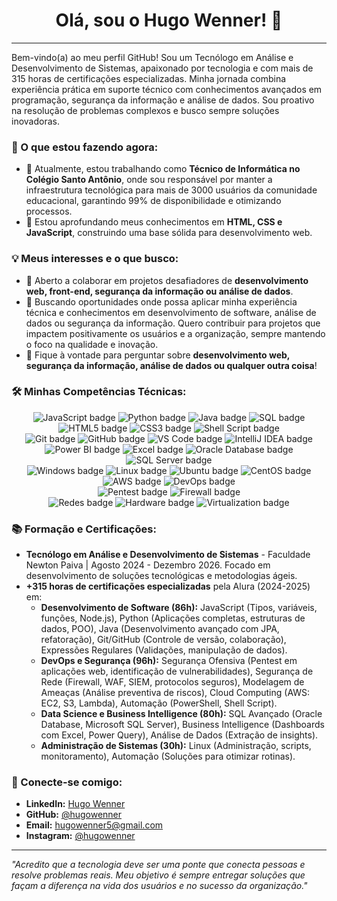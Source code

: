 <div align="center">
  <h1>Olá, sou o Hugo Wenner! 👋</h1>
</div>

---

Bem-vindo(a) ao meu perfil GitHub! Sou um Tecnólogo em Análise e Desenvolvimento de Sistemas, apaixonado por tecnologia e com mais de 315 horas de certificações especializadas. Minha jornada combina experiência prática em suporte técnico com conhecimentos avançados em programação, segurança da informação e análise de dados. Sou proativo na resolução de problemas complexos e busco sempre soluções inovadoras.

### 🚀 O que estou fazendo agora:

- 🔭 Atualmente, estou trabalhando como **Técnico de Informática no Colégio Santo Antônio**, onde sou responsável por manter a infraestrutura tecnológica para mais de 3000 usuários da comunidade educacional, garantindo 99% de disponibilidade e otimizando processos.
- 🌱 Estou aprofundando meus conhecimentos em **HTML, CSS e JavaScript**, construindo uma base sólida para desenvolvimento web.

### 💡 Meus interesses e o que busco:

- 👯 Aberto a colaborar em projetos desafiadores de **desenvolvimento web, front-end, segurança da informação ou análise de dados**.
- 🤔 Buscando oportunidades onde possa aplicar minha experiência técnica e conhecimentos em desenvolvimento de software, análise de dados ou segurança da informação. Quero contribuir para projetos que impactem positivamente os usuários e a organização, sempre mantendo o foco na qualidade e inovação.
- 💬 Fique à vontade para perguntar sobre **desenvolvimento web, segurança da informação, análise de dados ou qualquer outra coisa**!

### 🛠️ Minhas Competências Técnicas:

<p align="center">
  <img src="https://img.shields.io/badge/JavaScript-F7DF1E?style=for-the-badge&logo=javascript&logoColor=black" alt="JavaScript badge">
  <img src="https://img.shields.io/badge/Python-3776AB?style=for-the-badge&logo=python&logoColor=white" alt="Python badge">
  <img src="https://img.shields.io/badge/Java-007396?style=for-the-badge&logo=java&logoColor=white" alt="Java badge">
  <img src="https://img.shields.io/badge/SQL-4479A1?style=for-the-badge&logo=mysql&logoColor=white" alt="SQL badge">
  <img src="https://img.shields.io/badge/HTML5-E34F26?style=for-the-badge&logo=html5&logoColor=white" alt="HTML5 badge">
  <img src="https://img.shields.io/badge/CSS3-1572B6?style=for-the-badge&logo=css3&logoColor=white" alt="CSS3 badge">
  <img src="https://img.shields.io/badge/Shell_Script-121011?style=for-the-badge&logo=gnu-bash&logoColor=white" alt="Shell Script badge">
  <br>
  <img src="https://img.shields.io/badge/Git-F05032?style=for-the-badge&logo=git&logoColor=white" alt="Git badge">
  <img src="https://img.shields.io/badge/GitHub-181717?style=for-the-badge&logo=github&logoColor=white" alt="GitHub badge">
  <img src="https://img.shields.io/badge/VS_Code-007ACC?style=for-the-badge&logo=visual-studio-code&logoColor=white" alt="VS Code badge">
  <img src="https://img.shields.io/badge/IntelliJ_IDEA-000000?style=for-the-badge&logo=intellij-idea&logoColor=white" alt="IntelliJ IDEA badge">
  <br>
  <img src="https://img.shields.io/badge/Power_BI-F2C811?style=for-the-badge&logo=power-bi&logoColor=black" alt="Power BI badge">
  <img src="https://img.shields.io/badge/Excel-217346?style=for-the-badge&logo=microsoft-excel&logoColor=white" alt="Excel badge">
  <img src="https://img.shields.io/badge/Oracle_Database-F80000?style=for-the-badge&logo=oracle&logoColor=white" alt="Oracle Database badge">
  <img src="https://img.shields.io/badge/SQL_Server-CC2927?style=for-the-badge&logo=microsoft-sql-server&logoColor=white" alt="SQL Server badge">
  <br>
  <img src="https://img.shields.io/badge/Windows-0078D4?style=for-the-badge&logo=windows&logoColor=white" alt="Windows badge">
  <img src="https://img.shields.io/badge/Linux-FCC624?style=for-the-badge&logo=linux&logoColor=black" alt="Linux badge">
  <img src="https://img.shields.io/badge/Ubuntu-E95420?style=for-the-badge&logo=ubuntu&logoColor=white" alt="Ubuntu badge">
  <img src="https://img.shields.io/badge/CentOS-262577?style=for-the-badge&logo=centos&logoColor=white" alt="CentOS badge">
  <br>
  <img src="https://img.shields.io/badge/AWS-232F3E?style=for-the-badge&logo=amazon-aws&logoColor=white" alt="AWS badge">
  <img src="https://img.shields.io/badge/DevOps-069E7B?style=for-the-badge&logo=devops&logoColor=white" alt="DevOps badge">
  <br>
  <img src="https://img.shields.io/badge/Pentest-000000?style=for-the-badge&logo=kali-linux&logoColor=white" alt="Pentest badge">
  <img src="https://img.shields.io/badge/Firewall-FF682B?style=for-the-badge&logo=pfsense&logoColor=white" alt="Firewall badge">
  <br>
  <img src="https://img.shields.io/badge/Redes-1A2C42?style=for-the-badge&logo=cisco&logoColor=white" alt="Redes badge">
  <img src="https://img.shields.io/badge/Hardware-D32F2F?style=for-the-badge&logo=amd&logoColor=white" alt="Hardware badge">
  <img src="https://img.shields.io/badge/Virtualization-0078D7?style=for-the-badge&logo=vmware&logoColor=white" alt="Virtualization badge">
</p>

### 📚 Formação e Certificações:

* **Tecnólogo em Análise e Desenvolvimento de Sistemas** - Faculdade Newton Paiva | Agosto 2024 - Dezembro 2026. Focado em desenvolvimento de soluções tecnológicas e metodologias ágeis.
* **+315 horas de certificações especializadas** pela Alura (2024-2025) em:
    * **Desenvolvimento de Software (86h):** JavaScript (Tipos, variáveis, funções, Node.js), Python (Aplicações completas, estruturas de dados, POO), Java (Desenvolvimento avançado com JPA, refatoração), Git/GitHub (Controle de versão, colaboração), Expressões Regulares (Validações, manipulação de dados).
    * **DevOps e Segurança (96h):** Segurança Ofensiva (Pentest em aplicações web, identificação de vulnerabilidades), Segurança de Rede (Firewall, WAF, SIEM, protocolos seguros), Modelagem de Ameaças (Análise preventiva de riscos), Cloud Computing (AWS: EC2, S3, Lambda), Automação (PowerShell, Shell Script).
    * **Data Science e Business Intelligence (80h):** SQL Avançado (Oracle Database, Microsoft SQL Server), Business Intelligence (Dashboards com Excel, Power Query), Análise de Dados (Extração de insights).
    * **Administração de Sistemas (30h):** Linux (Administração, scripts, monitoramento), Automação (Soluções para otimizar rotinas).

### 🔗 Conecte-se comigo:

* **LinkedIn:** [Hugo Wenner](https://www.linkedin.com/in/hugo-wenner-358379299/)
* **GitHub:** [@hugowenner](https://github.com/hugowenner)
* **Email:** hugowenner5@gmail.com
* **Instagram:** [@hugowenner](https://www.instagram.com/hugowenner/)

---

_"Acredito que a tecnologia deve ser uma ponte que conecta pessoas e resolve problemas reais. Meu objetivo é sempre entregar soluções que façam a diferença na vida dos usuários e no sucesso da organização."_
